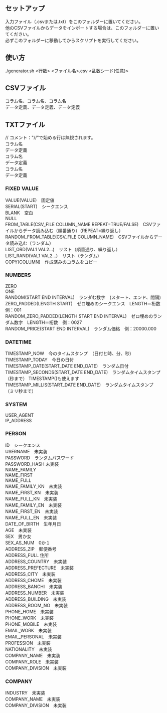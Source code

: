 ## セットアップ
入力ファイル（.csvまたは.txt）をこのフォルダーに置いてください。\
他のCSVファイルからデータをインポートする場合は、このフォルダーに置いてください。\
必ずこのフォルダーに移動してからスクリプトを実行してください。

## 使い方
./generator.sh <行数> <ファイル名>.csv <乱数シード(任意)>

## CSVファイル
コラム名、コラム名、コラム名\
データ定義、データ定義、データ定義

## TXTファイル
// コメント："//"で始める行は無視されます。 \
コラム名 \
データ定義 \
コラム名 \
データ定義 \
コラム名 \
データ定義

### FIXED VALUE
VALUE(VALUE)　固定値 \
SERIAL(START)　シークエンス \
BLANK　空白 \
NULL \
FROM_TABLE(CSV_FILE COLUMN_NAME REPEAT=TRUE/FALSE)　CSVファイルからデータ読み込む（順番通り）（REPEAT=繰り返し） \
RANDOM_FROM_TABLE(CSV_FILE COLUMN_NAME)　CSVファイルからデータ読み込む（ランダム） \
LIST_ORD(VAL1 VAL2...)　リスト（順番通り、繰り返し） \
LIST_RAND(VAL1 VAL2...)　リスト（ランダム） \
COPY(COLUMN)　作成済みのコラムをコピー 

### NUMBERS
ZERO \
ONE \
RANDOM(START END INTERVAL)　ランダむ数字　(スタート、エンド、間隔) \
ZERO_PADDED(LENGTH START)　ゼロ埋めのシークエンス　LENGTH＝桁数　例：001 \
RANDOM_ZERO_PADDED(LENGTH START END INTERVAL)　ゼロ埋めのランダム数字　LENGTH＝桁数　例：0027 \
RANDOM_PRICE(START END INTERVAL)　ランダム価格　例：20000.000

### DATETIME
TIMESTAMP_NOW　今のタイムスタンプ　（日付と時、分、秒） \
TIMESTAMP_TODAY　今日の日付 \
TIMESTAMP_DATE(START_DATE END_DATE)　ランダム日付 \
TIMESTAMP_SECONDS(START_DATE END_DATE)　ランダムタイムスタンプ　（秒まで） TIMESTAMP()も使えます \
TIMESTAMP_MILLIS(START_DATE END_DATE)　ランダムタイムスタンプ　（ミリ秒まで）

### SYSTEM
USER_AGENT \
IP_ADDRESS

### PERSON
ID　シークエンス \
USERNAME　未実装 \
PASSWORD　ランダムパスワード \
PASSWORD_HASH 未実装 \
NAME_FAMILY \
NAME_FIRST \
NAME_FULL \
NAME_FAMILY_KN　未実装 \
NAME_FIRST_KN　未実装 \
NAME_FULL_KN　未実装 \
NAME_FAMILY_EN　未実装 \
NAME_FIRST_EN　未実装 \
NAME_FULL_EN　未実装 \
DATE_OF_BIRTH　生年月日 \
AGE　未実装 \
SEX　男か女 \
SEX_AS_NUM　0か１ \
ADDRESS_ZIP　郵便番号 \
ADDRESS_FULL 住所 \
ADDRESS_COUNTRY　未実装 \
ADDRESS_PREFECTURE　未実装 \
ADDRESS_CITY　未実装 \
ADDRESS_CHOME　未実装 \
ADDRESS_BANCHI　未実装 \
ADDRESS_NUMBER　未実装 \
ADDRESS_BUILDING　未実装 \
ADDRESS_ROOM_NO　未実装 \
PHONE_HOME　未実装 \
PHONE_WORK　未実装 \
PHONE_MOBILE　未実装 \
EMAIL_WORK　未実装 \
EMAIL_PERSONAL　未実装 \
PROFESSION　未実装 \
NATIONALITY　未実装 \
COMPANY_NAME　未実装 \
COMPANY_ROLE　未実装 \
COMPANY_DIVISION　未実装

### COMPANY
INDUSTRY　未実装 \
COMPANY_NAME　未実装 \
COMPANY_DIVISION　未実装

